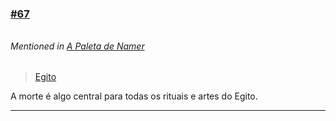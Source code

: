 ### [\#67](https://github.com/guilhermeprokisch/ideias/issues/67) 
###### 

 


###### Mentioned in [A Paleta de Namer](A-Paleta-de-Namer)  
 > [Egito](Egito)

A morte é algo central para todas os rituais e artes do Egito.

-------------------------------------------------------------------------------


